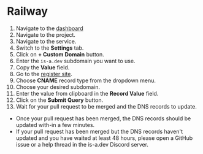 # Railway

1. Navigate to the [dashboard](https://railway.app/dashboard)
2. Navigate to the project.
3. Navigate to the service.
4. Switch to the **Settings** tab.
5. Click on **+ Custom Domain** button.
6. Enter the `is-a.dev` subdomain you want to use.
7. Copy the **Value** field.
8. Go to the [register site](https://register.is-a.dev).
9. Choose **CNAME** record type from the dropdown menu.
10. Choose your desired subdomain.
11. Enter the value from clipboard in the **Record Value** field.
12. Click on the **Submit Query** button.
13. Wait for your pull request to be merged and the DNS records to update.

- Once your pull request has been merged, the DNS records should be updated with-in a few minutes.
- If your pull request has been merged but the DNS records haven't updated and you have waited at least 48 hours, please open a GitHub issue or a help thread in the is-a.dev Discord server.
